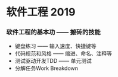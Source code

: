 # 软件工程 2019

### 软件工程的基本功 —— 搬砖的技能

* 键盘练习 —— 输入速度、快捷键等
* 代码规范和风格 —— 缩进、命名、注释等
* 测试驱动开发TDD —— 单元测试
* 分解任务Work Breakdown

